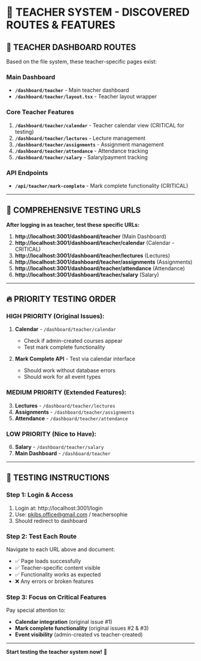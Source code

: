 # 🎯 TEACHER SYSTEM - DISCOVERED ROUTES & FEATURES

## 📍 **TEACHER DASHBOARD ROUTES**
Based on the file system, these teacher-specific pages exist:

### **Main Dashboard**
- **`/dashboard/teacher`** - Main teacher dashboard
- **`/dashboard/teacher/layout.tsx`** - Teacher layout wrapper

### **Core Teacher Features**
1. **`/dashboard/teacher/calendar`** - Teacher calendar view (CRITICAL for testing)
2. **`/dashboard/teacher/lectures`** - Lecture management
3. **`/dashboard/teacher/assignments`** - Assignment management  
4. **`/dashboard/teacher/attendance`** - Attendance tracking
5. **`/dashboard/teacher/salary`** - Salary/payment tracking

### **API Endpoints**
- **`/api/teacher/mark-complete`** - Mark complete functionality (CRITICAL)

---

## 🧪 **COMPREHENSIVE TESTING URLS**

**After logging in as teacher, test these specific URLs:**

1. **http://localhost:3001/dashboard/teacher** (Main Dashboard)
2. **http://localhost:3001/dashboard/teacher/calendar** (Calendar - CRITICAL)
3. **http://localhost:3001/dashboard/teacher/lectures** (Lectures)
4. **http://localhost:3001/dashboard/teacher/assignments** (Assignments)
5. **http://localhost:3001/dashboard/teacher/attendance** (Attendance)
6. **http://localhost:3001/dashboard/teacher/salary** (Salary)

---

## 🔥 **PRIORITY TESTING ORDER**

### **HIGH PRIORITY (Original Issues):**
1. **Calendar** - `/dashboard/teacher/calendar`
   - Check if admin-created courses appear
   - Test mark complete functionality
   
2. **Mark Complete API** - Test via calendar interface
   - Should work without database errors
   - Should work for all event types

### **MEDIUM PRIORITY (Extended Features):**
3. **Lectures** - `/dashboard/teacher/lectures`
4. **Assignments** - `/dashboard/teacher/assignments`
5. **Attendance** - `/dashboard/teacher/attendance`

### **LOW PRIORITY (Nice to Have):**
6. **Salary** - `/dashboard/teacher/salary`
7. **Main Dashboard** - `/dashboard/teacher`

---

## 🚀 **TESTING INSTRUCTIONS**

### **Step 1: Login & Access**
1. Login at: http://localhost:3001/login
2. Use: pkibs.office@gmail.com / teachersophie
3. Should redirect to dashboard

### **Step 2: Test Each Route**
Navigate to each URL above and document:
- ✅ Page loads successfully
- ✅ Teacher-specific content visible
- ✅ Functionality works as expected
- ❌ Any errors or broken features

### **Step 3: Focus on Critical Features**
Pay special attention to:
- **Calendar integration** (original issue #1)
- **Mark complete functionality** (original issues #2 & #3)
- **Event visibility** (admin-created vs teacher-created)

---

**Start testing the teacher system now!** 🎯
